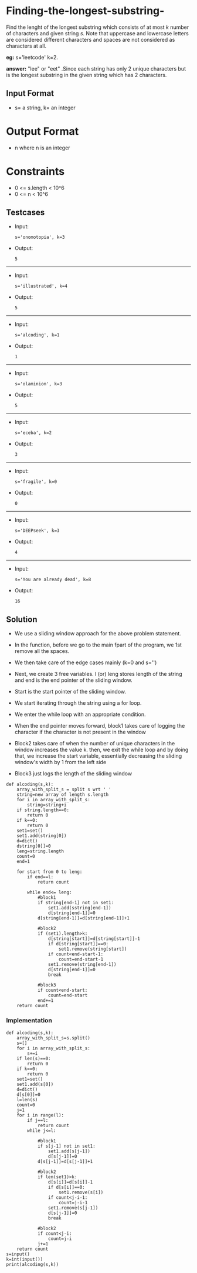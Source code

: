 # Finding-the-longest-substring-

Find the lenght of the longest substring which consists of at most *k* number of characters and given string *s*. Note that uppercase and lowercase letters are considered different characters and spaces are not considered as characters at all.

**eg:**          s='leetcode' k=2.

**answer:** "lee" or "eet" .Since each string has only 2 unique characters but is the longest substring in the given string which has 2 characters.

## Input Format

- s= a string, k= an integer

# Output Format

- n where n is an integer

# Constraints

- 0 <= s.length < 10^6
- 0 <= n < 10^6

## Testcases

- Input:
   
   ```
   s='onomotopia', k=3
   ```
   
- Output:
   
   ```
   5
   ```
---
  
- Input:
   
   ```
   s='illustrated', k=4
   ```
   
- Output:

   ``` 
   5
   ```
---

- Input:
   
    ```
   s='alcoding', k=1
    ```
   
- Output:

   ``` 
   1
   ``` 
---

- Input:

   ```
   s='olaminion', k=3
    ```
   
- Output:

   ```
   5
   ```
---

- Input:

   ```
   s='eceba', k=2
   ```
   
- Output:

   ```
   3
   ```
---
   
- Input:

   ```
   s='fragile', k=0
   ```
   
- Output:

   ```
   0
   ```
---

- Input:

   ```
   s='DEEPseek', k=3
    ```
   
- Output:

   ```
   4
   ```
---

- Input:

   ```
   s='You are already dead', k=8
   ```
   
- Output:

   ```
   16
   ```




## Solution

- We use a sliding window approach for the above problem statement.
- In the function, before we go to the main fpart of the program, we 1st remove all the spaces.
- We then take care of the edge cases mainly (k=0 and s='')
- Next, we create 3 free variables. l (or) leng stores length of the string and end is the end pointer of the sliding window.
- Start is the start pointer of the sliding window.
- We start iterating through the string using a for loop.

- We enter the while loop with an appropriate condition.
- When the end pointer moves forward, block1 takes care of logging the character if the character is not present in the window
- Block2 takes care of when the number of unique characters in the window increases the value k. then, we exit the while loop and by doing that, we increase the start variable, essentially decreasing the sliding window's width by 1 from the left side
- Block3 just logs the length of the sliding window

```
def alcoding(s,k):
    array_with_split_s = split s wrt ' '
    string=new array of length s.length
    for i in array_with_split_s:
        string=string+i
    if string.length==0:
        return 0
    if k==0:
        return 0
    set1=set()
    set1.add(string[0])
    d=dict()
    dstring[0]]=0
    leng=string.length
    count=0
    end=1

    for start from 0 to leng:
        if end==l:
            return count

        while end<= leng:
            #block1
            if string[end-1] not in set1:
                set1.add(sstring[end-1])
                d[string[end-1]]=0
            d[string[end-1]]=d[string[end-1]]+1

            #block2
            if (set1).length>k:
                d[string[start]]=d[string[start]]-1
                if d[string[start]]==0:
                    set1.remove(string[start])
                if count<end-start-1:
                    count=end-start-1
                set1.remove(string[end-1])
                d[string[end-1]]=0
                break

            #block3
            if count<end-start:
                count=end-start
            end+=1
    return count
 ```

### Implementation

```
def alcoding(s,k):
    array_with_split_s=s.split()
    s=[]
    for i in array_with_split_s:
        s+=i
    if len(s)==0:
        return 0
    if k==0:
        return 0
    set1=set()
    set1.add(s[0])
    d=dict()
    d[s[0]]=0
    l=len(s)
    count=0
    j=1
    for i in range(l):
        if j==l:
            return count
        while j<=l:

            #block1
            if s[j-1] not in set1:
                set1.add(s[j-1])
                d[s[j-1]]=0
            d[s[j-1]]=d[s[j-1]]+1

            #block2
            if len(set1)>k:
                d[s[i]]=d[s[i]]-1
                if d[s[i]]==0:
                    set1.remove(s[i])
                if count<j-i-1:
                    count=j-i-1
                set1.remove(s[j-1])
                d[s[j-1]]=0
                break

            #block2
            if count<j-i:
                count=j-i
            j+=1
    return count
s=input()
k=int(input())
print(alcoding(s,k))
```

